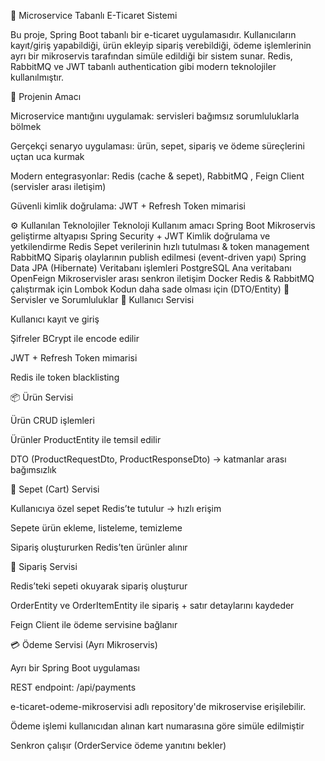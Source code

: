 🛒 Microservice Tabanlı E-Ticaret Sistemi

Bu proje, Spring Boot tabanlı bir e-ticaret uygulamasıdır.
Kullanıcıların kayıt/giriş yapabildiği, ürün ekleyip sipariş verebildiği, ödeme işlemlerinin ayrı bir mikroservis tarafından simüle edildiği bir sistem sunar.
Redis, RabbitMQ ve JWT tabanlı authentication gibi modern teknolojiler kullanılmıştır.

🎯 Projenin Amacı

Microservice mantığını uygulamak: servisleri bağımsız sorumluluklarla bölmek

Gerçekçi senaryo uygulaması: ürün, sepet, sipariş ve ödeme süreçlerini uçtan uca kurmak

Modern entegrasyonlar: Redis (cache & sepet), RabbitMQ , Feign Client (servisler arası iletişim)

Güvenli kimlik doğrulama: JWT + Refresh Token mimarisi

⚙️ Kullanılan Teknolojiler
Teknoloji	Kullanım amacı
Spring Boot	Mikroservis geliştirme altyapısı
Spring Security + JWT	Kimlik doğrulama ve yetkilendirme
Redis	Sepet verilerinin hızlı tutulması & token management
RabbitMQ	Sipariş olaylarının publish edilmesi (event-driven yapı)
Spring Data JPA (Hibernate)	Veritabanı işlemleri
PostgreSQL	Ana veritabanı
OpenFeign	Mikroservisler arası senkron iletişim
Docker	Redis & RabbitMQ çalıştırmak için
Lombok	Kodun daha sade olması için (DTO/Entity)
🧩 Servisler ve Sorumluluklar
👤 Kullanıcı Servisi

Kullanıcı kayıt ve giriş

Şifreler BCrypt ile encode edilir

JWT + Refresh Token mimarisi

Redis ile token blacklisting

📦 Ürün Servisi

Ürün CRUD işlemleri

Ürünler ProductEntity ile temsil edilir

DTO (ProductRequestDto, ProductResponseDto) → katmanlar arası bağımsızlık

🛒 Sepet (Cart) Servisi

Kullanıcıya özel sepet Redis’te tutulur → hızlı erişim

Sepete ürün ekleme, listeleme, temizleme

Sipariş oluştururken Redis’ten ürünler alınır

📑 Sipariş Servisi

Redis’teki sepeti okuyarak sipariş oluşturur

OrderEntity ve OrderItemEntity ile sipariş + satır detaylarını kaydeder

Feign Client ile ödeme servisine bağlanır


💳 Ödeme Servisi (Ayrı Mikroservis)

Ayrı bir Spring Boot uygulaması

REST endpoint: /api/payments

e-ticaret-odeme-mikroservisi adlı repository'de mikroservise erişilebilir.

Ödeme işlemi kullanıcıdan alınan kart numarasına göre simüle edilmiştir

Senkron çalışır (OrderService ödeme yanıtını bekler)

